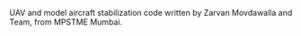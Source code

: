 UAV and model aircraft stabilization code written by Zarvan Movdawalla and Team, from MPSTME Mumbai.
